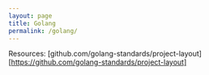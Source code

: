 ```yaml
---
layout: page
title: Golang
permalink: /golang/
---
```


Resources:
[github.com/golang-standards/project-layout][https://github.com/golang-standards/project-layout]

